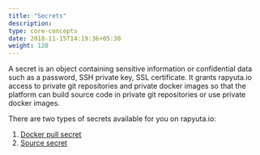 ```yaml
---
title: "Secrets"
description:
type: core-concepts
date: 2018-11-15T14:19:36+05:30
weight: 120
---
```

A secret is an object containing sensitive information or confidential data such
as a password, SSH private key, SSL certificate. It grants rapyuta.io access to
private git repositories and private docker images so that the platform can build
source code in private git repositories or use private docker images.

There are two types of secrets available for you on rapyuta.io:

1. [Docker pull secret](./docker-pull-secret/)
2. [Source secret](./source-secret)
